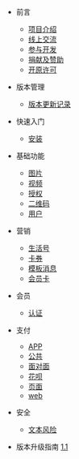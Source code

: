 <!-- docs/_sidebar.md -->

* 前言
    * [项目介绍](zh-cn/)
    * [线上交流](zh-cn/communication.md)
    * [参与开发](zh-cn/contribute.md)
    * [捐献及赞助](zh-cn/donate.md)
    * [开原许可](zh-cn/opensource.md)
    
* 版本管理
    * [版本更新记录](zh-cn/version.md)

* 快速入门
    * [安装](zh-cn/install.md)

* 基础功能
    * [图片](zh-cn/base/image.md)
    * [视频](zh-cn/base/video.md)
    * [授权](zh-cn/base/oauth.md)
    * [二维码](zh-cn/base/qrcode.md)
    * [用户](zh-cn/base/user.md)

* 营销
    * [生活号](zh-cn/marketing/openLife.md)
    * [卡券](zh-cn/marketing/pass.md)
    * [模板消息](zh-cn/marketing/templateMessage.md)
    * [会员卡](zh-cn/marketing/card.md)

* 会员
    * [认证](zh-cn/member/identification.md)
    
* 支付
    * [APP](zh-cn/payment/app.md)
    * [公共](zh-cn/payment/common.md)
    * [面对面](zh-cn/payment/faceToFace.md)
    * [花呗](zh-cn/payment/huabei.md)
    * [页面](zh-cn/payment/page.md)
    * [web](zh-cn/payment/web.md)

* 安全
    * [文本风险](zh-cn/security/textRisk.md)
    
* 版本升级指南
  [1.1](zh-cn/guide/1-1.md)